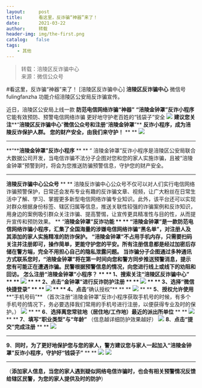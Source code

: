 ```yaml
---
layout:     post
title:      看这里，反诈骗“神器”来了！
date:       2021-03-22
author:     转载
header-img: img/the-first.png
catalog:   false
tags:
    - 其他
---
```


<blockquote><p>转载：涪陵区反诈骗中心<br>
来源：微信公众号</p></blockquote>

#看这里，反诈骗“神器”来了！
[涪陵区反诈骗中心]
**涪陵区反诈骗中心**
微信号fulingfanzha
功能介绍涪陵区公安局反诈骗宣传。

近日，涪陵区公安局上线一款
**防范电信网络诈骗“神器”**
**“涪陵金钟罩”反诈小程序**
它能有效预防、预警电信网络诈骗
更好地守护老百姓的“钱袋子”安全
![]({{site.baseurl}}/postimg/nM8NWwbNctgDesfAKMcHbasNKC9ey8n06UNKr4630wCyx0sry6MUQgWdUh6QGh0icU4YBzjkAtC9dribydZWd6rg.png)
**建议您关注****“****涪陵区反诈骗中心****”****微信公众号和注册****“****涪陵金钟罩****”**
**反诈小程序，成为涪陵反诈保护人群。**
**您的财产安全，由我们来守护！**
**
**
![]({{site.baseurl}}/postimg/nM8NWwbNctgDesfAKMcHbasNKC9ey8n094miaOtEJfr98liaZnPSrFxkIvJxxy4peQB05ZFRSianz0iaBRogDpqcVg.png)
****
**“****涪陵金钟罩”反诈小程序**
**
**
“
涪陵金钟罩”反诈小程序是涪陵区公安局联合大数据公司开发，当电信诈骗不法分子企图对您和您的家人实施诈骗，且被“涪陵金钟罩”预警到时，将会为您推送防骗预警信息，守护您的财产安全。
****
**涪陵反诈骗中心公众号**
**
**
涪陵反诈骗中心公众号不仅可以对人们实行电信网络诈骗预警保护，日常还会发布专业有趣的反诈骗文章、视频，让广大粉丝在日常生活中了解、学习、掌握更多新型电信网络诈骗专业知识。此外，该平台还可以实现对群众根据身份标签、辖区归属等信息，推送关联性较强的诈骗案例和反诈知识，用身边的案例吸引群众关注诈骗、提高警惕，让宣传更具精准性与目的性，从而提升宣传和预防效果。
**
“****涪陵金钟罩”反诈功能**
**
**
“涪陵金钟罩”是一款防范电信网络诈骗小程序，汇集了全国海量的涉嫌电信网络诈骗“黑名单”，对注册人及其添加的家人实施精准的防诈保护。
“涪陵金钟罩”不占用手机内存，只需要扫码关注并注册即可，操作简单，更能守护您的平安。所有注册信息都是经过加密后存储在警方端，完全不用担心自己的隐私泄露问题。
当诈骗分子企图通过多种通讯方式联系您时，“涪陵金钟罩”将在第一时间向您和警方同步推送预警消息，提示您有可能正在遭遇诈骗。民警根据预警信息的情况，向您进行线上或线下的劝阻和回访。
**怎么注册“涪陵金钟罩”小程序？**
**
**
**1**、**搜索关注“涪陵区反诈骗中心”**
**
**
![]({{site.baseurl}}/postimg/nM8NWwbNctgDesfAKMcHbasNKC9ey8n0KKoT11uA9vxzEaTXCL6hPxA6Hgx4RCy1ibsiazOXzxeocvjiaM4mOIEVQ.png)
**
**
**2**、**点击“金钟罩”进行反诈防护注册**
**
**
![]({{site.baseurl}}/postimg/nM8NWwbNctgDesfAKMcHbasNKC9ey8n0DOeOQyEhAakPg2z2ictO25IhibmQhuznYerJsuCVyPFq8mXjQyFTuaRA.png)
**
**
**3**、**选择“微信快捷登录”**
**
**
![]({{site.baseurl}}/postimg/nM8NWwbNctgDesfAKMcHbasNKC9ey8n02vee2MtL7qQ4eib7UlsU4Khg8MOia0yXcmeGukXQN97bTrZiaz2PWHxGQ.png)
**
**
**4**、**点击****“确认授权”**
**
**
![]({{site.baseurl}}/postimg/nM8NWwbNctgDesfAKMcHbasNKC9ey8n0YjlictRowPz4ibsVB9PuhIyNSefXoGDE1VwjncibmKEg3MG5NZWFwQz4Q.png)
**
**
**5**、**授权允许使用****“手机号码”**
（首次注册“涪陵金钟罩”反诈小程序获取手机号的时候，有多个手机号的情况下，务必要选择我们常用的手机号进行注册，以便获得专业及时的保护。）
![]({{site.baseurl}}/postimg/nM8NWwbNctgDesfAKMcHbasNKC9ey8n0IPlWo3nicRVHkqj2YLQxJHqjrnZOzA2Z40t7OyCmmxt8sXxAdRum7Pg.png)
**
**
**6**、**选择离您常驻地（居住地/工作地）最近的派出所单位**
**
**
![]({{site.baseurl}}/postimg/nM8NWwbNctgDesfAKMcHbasNKC9ey8n0TcFiaBu951Pic3E9j2TjpIvTEeDHzf12VtrFZZzVklvSyzxx5yUeKjibg.png)
**
**
**7**、**填写“职业类型”与“年龄”**
（信息越详细防护效果越好）
![]({{site.baseurl}}/postimg/nM8NWwbNctgDesfAKMcHbasNKC9ey8n09xG6DfmstrSe3E1Bmh0Zv0XcmkmL0byRgEW9AMGQVNrXjyAficS7ib5g.png)
**8**、**点击“提交”完成注册**
**
**
![]({{site.baseurl}}/postimg/nM8NWwbNctgDesfAKMcHbasNKC9ey8n0MnVwUagKwBGiaIqBwBTfg097nsNr6uOkXKe0eSMzSr9Pos6sNEicfEVg.png)
****
**9**、**同时，为了更好地保护您与您的家人，警方建议您与家人一起加入“涪陵金钟罩”反诈小程序，守护好“钱袋子”**
**
**
![]({{site.baseurl}}/postimg/nM8NWwbNctgDesfAKMcHbasNKC9ey8n0zfKzrXS2I9IFgafJquXdNuLFbQECkJRtFa5fKWULnOfjCP0HnjGcibw.png)
![]({{site.baseurl}}/postimg/nM8NWwbNctgDesfAKMcHbasNKC9ey8n08DqU3dPYVjDjNlDH4OgRRoY5PJlYxxHnZNkLeB3GbuE4XqdIyfhFpg.png)
****
（**添加家人信息，当您的家人遇到疑似网络电信诈骗时，也会有相关预警情况反馈给辖区民警，为您的家人提供及时的防护**）
